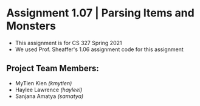 # Assignment 1.07 | Parsing Items and Monsters
- This assignment is for CS 327 Spring 2021
- We used Prof. Sheaffer's 1.06 assignment code for this assignment

## Project Team Members:
- MyTien Kien *(kmytien)*
- Haylee Lawrence *(hayleel)*
- Sanjana Amatya *(samatya)*
